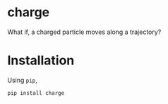 # charge

What if, a charged particle moves along a trajectory?


# Installation

Using `pip`,
``` shell
pip install charge
```

